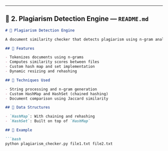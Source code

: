 
---

## 📌 2. Plagiarism Detection Engine — `README.md`

```markdown
# 📄 Plagiarism Detection Engine

A document similarity checker that detects plagiarism using n-gram analysis and custom-built hash tables.

## 🚀 Features

- Tokenizes documents using n-grams
- Computes similarity scores between files
- Custom hash map and set implementation
- Dynamic resizing and rehashing

## 🔬 Techniques Used

- String processing and n-gram generation
- Custom HashMap and HashSet (chained hashing)
- Document comparison using Jaccard similarity

## 🧠 Data Structures

- `HashMap`: With chaining and rehashing
- `HashSet`: Built on top of `HashMap`

## 🧪 Example

```bash
python plagiarism_checker.py file1.txt file2.txt
